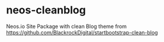 # neos-cleanblog
Neos.io Site Package with clean Blog theme from https://github.com/BlackrockDigital/startbootstrap-clean-blog
